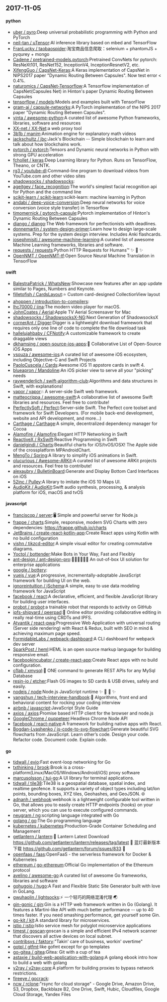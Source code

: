 ## 2017-11-05

#### python
* [uber / pyro](https://github.com/uber/pyro):Deep universal probabilistic programming with Python and PyTorch
* [neil-tan / uTensor](https://github.com/neil-tan/uTensor):AI inference library based on mbed and TensorFlow
* [FranLucky / taobaospider](https://github.com/FranLucky/taobaospider):淘宝商品信息爬取：selenium + phantomJS + pyqurey + mongo
* [Cadene / pretrained-models.pytorch](https://github.com/Cadene/pretrained-models.pytorch):Pretrained ConvNets for pytorch: ResNeXt101, ResNet152, InceptionV4, InceptionResnetV2, etc.
* [XifengGuo / CapsNet-Keras](https://github.com/XifengGuo/CapsNet-Keras):A Keras implementation of CapsNet in NIPS2017 paper "Dynamic Routing Between Capsules". Now test error < 0.4%.
* [naturomics / CapsNet-Tensorflow](https://github.com/naturomics/CapsNet-Tensorflow):A Tensorflow implementation of CapsNet(Capsules Net) in Hinton's paper Dynamic Routing Between Capsules
* [tensorflow / models](https://github.com/tensorflow/models):Models and examples built with TensorFlow
* [gram-ai / capsule-networks](https://github.com/gram-ai/capsule-networks):A PyTorch implementation of the NIPS 2017 paper "Dynamic Routing Between Capsules".
* [vinta / awesome-python](https://github.com/vinta/awesome-python):A curated list of awesome Python frameworks, libraries, software and resources
* [XX-net / XX-Net](https://github.com/XX-net/XX-Net):a web proxy tool
* [3b1b / manim](https://github.com/3b1b/manim):Animation engine for explanatory math videos
* [jackschultz / jbc](https://github.com/jackschultz/jbc):Jack's Blockchain -- Simple blockchain to learn and talk about how blockchains work.
* [pytorch / pytorch](https://github.com/pytorch/pytorch):Tensors and Dynamic neural networks in Python with strong GPU acceleration
* [fchollet / keras](https://github.com/fchollet/keras):Deep Learning library for Python. Runs on TensorFlow, Theano, or CNTK.
* [rg3 / youtube-dl](https://github.com/rg3/youtube-dl):Command-line program to download videos from YouTube.com and other video sites
* [shadowsocks / shadowsocks](https://github.com/shadowsocks/shadowsocks):
* [ageitgey / face_recognition](https://github.com/ageitgey/face_recognition):The world's simplest facial recognition api for Python and the command line
* [scikit-learn / scikit-learn](https://github.com/scikit-learn/scikit-learn):scikit-learn: machine learning in Python
* [andabi / deep-voice-conversion](https://github.com/andabi/deep-voice-conversion):Deep neural networks for voice conversion (voice style transfer) in Tensorflow
* [timomernick / pytorch-capsule](https://github.com/timomernick/pytorch-capsule):Pytorch implementation of Hinton's Dynamic Routing Between Capsules
* [django / django](https://github.com/django/django):The Web framework for perfectionists with deadlines.
* [donnemartin / system-design-primer](https://github.com/donnemartin/system-design-primer):Learn how to design large-scale systems. Prep for the system design interview. Includes Anki flashcards.
* [josephmisiti / awesome-machine-learning](https://github.com/josephmisiti/awesome-machine-learning):A curated list of awesome Machine Learning frameworks, libraries and software.
* [requests / requests](https://github.com/requests/requests):Python HTTP Requests for Humans™ ✨ 🍰 ✨
* [OpenNMT / OpenNMT-tf](https://github.com/OpenNMT/OpenNMT-tf):Open Source Neural Machine Translation in TensorFlow

#### swift
* [BalestraPatrick / WhatsNew](https://github.com/BalestraPatrick/WhatsNew):Showcase new features after an app update similar to Pages, Numbers and Keynote.
* [filletofish / CardsLayout](https://github.com/filletofish/CardsLayout):⭐️ Custom card-designed CollectionView layout
* [ahoppen / introduction-to-compilers](https://github.com/ahoppen/introduction-to-compilers):
* [lhc70000 / iina](https://github.com/lhc70000/iina):The modern video player for macOS.
* [JohnCoates / Aerial](https://github.com/JohnCoates/Aerial):Apple TV Aerial Screensaver for Mac
* [shadowsocks / ShadowsocksX-NG](https://github.com/shadowsocks/ShadowsocksX-NG):Next Generation of ShadowsocksX
* [cornerAnt / Digger](https://github.com/cornerAnt/Digger):Digger is a lightweight download framework that requires only one line of code to complete the file download task
* [hallelujahbaby / CFNotify](https://github.com/hallelujahbaby/CFNotify):A customizable framework to create draggable views
* [dkhamsing / open-source-ios-apps](https://github.com/dkhamsing/open-source-ios-apps):📱 Collaborative List of Open-Source iOS Apps
* [vsouza / awesome-ios](https://github.com/vsouza/awesome-ios):A curated list of awesome iOS ecosystem, including Objective-C and Swift Projects
* [PaoloCuscela / Cards](https://github.com/PaoloCuscela/Cards):Awesome iOS 11 appstore cards in swift 4.
* [blueapron / Mandoline](https://github.com/blueapron/Mandoline):An iOS picker view to serve all your "picking" needs
* [raywenderlich / swift-algorithm-club](https://github.com/raywenderlich/swift-algorithm-club):Algorithms and data structures in Swift, with explanations!
* [vapor / vapor](https://github.com/vapor/vapor):💧 A server-side Swift web framework.
* [matteocrippa / awesome-swift](https://github.com/matteocrippa/awesome-swift):A collaborative list of awesome Swift libraries and resources. Feel free to contribute!
* [PerfectlySoft / Perfect](https://github.com/PerfectlySoft/Perfect):Server-side Swift. The Perfect core toolset and framework for Swift Developers. (For mobile back-end development, website and API development, and more…)
* [Carthage / Carthage](https://github.com/Carthage/Carthage):A simple, decentralized dependency manager for Cocoa
* [Alamofire / Alamofire](https://github.com/Alamofire/Alamofire):Elegant HTTP Networking in Swift
* [ReactiveX / RxSwift](https://github.com/ReactiveX/RxSwift):Reactive Programming in Swift
* [danielgindi / Charts](https://github.com/danielgindi/Charts):Beautiful charts for iOS/tvOS/OSX! The Apple side of the crossplatform MPAndroidChart.
* [MengTo / Spring](https://github.com/MengTo/Spring):A library to simplify iOS animations in Swift.
* [olucurious / Awesome-ARKit](https://github.com/olucurious/Awesome-ARKit):A curated list of awesome ARKit projects and resources. Feel free to contribute!
* [alexaubry / BulletinBoard](https://github.com/alexaubry/BulletinBoard):Generate and Display Bottom Card Interfaces on iOS
* [52inc / Pulley](https://github.com/52inc/Pulley):A library to imitate the iOS 10 Maps UI.
* [AudioKit / AudioKit](https://github.com/AudioKit/AudioKit):Swift audio synthesis, processing, & analysis platform for iOS, macOS and tvOS

#### javascript
* [franciscop / server](https://github.com/franciscop/server):🖥 Simple and powerful server for Node.js
* [frappe / charts](https://github.com/frappe/charts):Simple, responsive, modern SVG Charts with zero dependencies: https://frappe.github.io/charts
* [JetBrains / create-react-kotlin-app](https://github.com/JetBrains/create-react-kotlin-app):Create React apps using Kotlin with no build configuration
* [yishn / tikzcd-editor](https://github.com/yishn/tikzcd-editor):A simple visual editor for creating commutative diagrams.
* [Yoctol / bottender](https://github.com/Yoctol/bottender):Make Bots in Your Way, Fast and Flexibly
* [ant-design / ant-design-pro](https://github.com/ant-design/ant-design-pro):👨🏻‍💻👩🏻‍💻 An out-of-box UI solution for enterprise applications
* [google / bottery](https://github.com/google/bottery):
* [vuejs / vue](https://github.com/vuejs/vue):A progressive, incrementally-adoptable JavaScript framework for building UI on the web.
* [ignoreintuition / jSchema](https://github.com/ignoreintuition/jSchema):A simple, easy to use data modeling framework for JavaScript
* [facebook / react](https://github.com/facebook/react):A declarative, efficient, and flexible JavaScript library for building user interfaces.
* [probot / probot](https://github.com/probot/probot):a trainable robot that responds to activity on GitHub
* [ipfs-shipyard / peerpad](https://github.com/ipfs-shipyard/peerpad):📝 Online editor providing collaborative editing in really real-time using CRDTs and IPFS.
* [Atyantik / react-pwa](https://github.com/Atyantik/react-pwa):Progressive Web Application with universal routing (Server side rendering) with React & Redux, built with SEO in mind & achieving maximum page speed.
* [FormidableLabs / webpack-dashboard](https://github.com/FormidableLabs/webpack-dashboard):A CLI dashboard for webpack dev server
* [SparkPost / heml](https://github.com/SparkPost/heml):HEML is an open source markup language for building responsive email.
* [facebookincubator / create-react-app](https://github.com/facebookincubator/create-react-app):Create React apps with no build configuration.
* [o1lab / xmysql](https://github.com/o1lab/xmysql):🚀 ONE command to generate REST APIs for any MySql Database
* [resin-io / etcher](https://github.com/resin-io/etcher):Flash OS images to SD cards & USB drives, safely and easily.
* [nodejs / node](https://github.com/nodejs/node):Node.js JavaScript runtime ✨ 🐢 🚀 ✨
* [yangshun / tech-interview-handbook](https://github.com/yangshun/tech-interview-handbook):💯 Algorithms, front end and behavioral content for rocking your coding interview
* [airbnb / javascript](https://github.com/airbnb/javascript):JavaScript Style Guide
* [axios / axios](https://github.com/axios/axios):Promise based HTTP client for the browser and node.js
* [GoogleChrome / puppeteer](https://github.com/GoogleChrome/puppeteer):Headless Chrome Node API
* [facebook / react-native](https://github.com/facebook/react-native):A framework for building native apps with React.
* [Bogdan-Lyashenko / js-code-to-svg-flowchart](https://github.com/Bogdan-Lyashenko/js-code-to-svg-flowchart):Generate beautiful SVG flowcharts from JavaScript. Learn other’s code. Design your code. Refactor code. Document code. Explain code.

#### go
* [tidwall / evio](https://github.com/tidwall/evio):Fast event-loop networking for Go
* [txthinking / brook](https://github.com/txthinking/brook):Brook is a cross-platform(Linux/MacOS/Windows/Android/iOS) proxy software
* [marcusolsson / tui-go](https://github.com/marcusolsson/tui-go):A UI library for terminal applications.
* [tidwall / tile38](https://github.com/tidwall/tile38):Tile38 is a geospatial database, spatial index, and realtime geofence. It supports a variety of object types including lat/lon points, bounding boxes, XYZ tiles, Geohashes, and GeoJSON. 🌐
* [adnanh / webhook](https://github.com/adnanh/webhook):webhook is a lightweight configurable tool written in Go, that allows you to easily create HTTP endpoints (hooks) on your server, which you can use to execute configured commands.
* [neugram / ng](https://github.com/neugram/ng):scripting language integrated with Go
* [golang / go](https://github.com/golang/go):The Go programming language
* [kubernetes / kubernetes](https://github.com/kubernetes/kubernetes):Production-Grade Container Scheduling and Management
* [getlantern / lantern](https://github.com/getlantern/lantern):🔴 Lantern Latest Download https://github.com/getlantern/lantern/releases/tag/latest 🔴 蓝灯最新版本下载 https://github.com/getlantern/forum/issues/833 🔴
* [openfaas / faas](https://github.com/openfaas/faas):OpenFaaS - the serverless framework for Docker & Kubernetes
* [ethereum / go-ethereum](https://github.com/ethereum/go-ethereum):Official Go implementation of the Ethereum protocol
* [avelino / awesome-go](https://github.com/avelino/awesome-go):A curated list of awesome Go frameworks, libraries and software
* [gohugoio / hugo](https://github.com/gohugoio/hugo):A Fast and Flexible Static Site Generator built with love in GoLang.
* [gwuhaolin / lightsocks](https://github.com/gwuhaolin/lightsocks):⚡️ 一个轻巧的网络混淆代理 🌏
* [gin-gonic / gin](https://github.com/gin-gonic/gin):Gin is a HTTP web framework written in Go (Golang). It features a Martini-like API with much better performance -- up to 40 times faster. If you need smashing performance, get yourself some Gin.
* [go-kit / kit](https://github.com/go-kit/kit):A standard library for microservices.
* [istio / istio](https://github.com/istio/istio):Istio service mesh for polyglot microservice applications
* [timest / goscan](https://github.com/timest/goscan):goscan is a simple and efficient IPv4 network scanner that discovers all active devices on local subnet.
* [contribsys / faktory](https://github.com/contribsys/faktory):"Takin' care of business, workin' overtime"
* [gotpl / gtfmt](https://github.com/gotpl/gtfmt):like gofmt except for go templates
* [go-gitea / gitea](https://github.com/go-gitea/gitea):Gitea: Git with a cup of tea
* [astaxie / build-web-application-with-golang](https://github.com/astaxie/build-web-application-with-golang):A golang ebook intro how to build a web with golang
* [v2ray / v2ray-core](https://github.com/v2ray/v2ray-core):A platform for building proxies to bypass network restrictions.
* [fireeye / gocrack](https://github.com/fireeye/gocrack):
* [ncw / rclone](https://github.com/ncw/rclone):"rsync for cloud storage" - Google Drive, Amazon Drive, S3, Dropbox, Backblaze B2, One Drive, Swift, Hubic, Cloudfiles, Google Cloud Storage, Yandex Files
